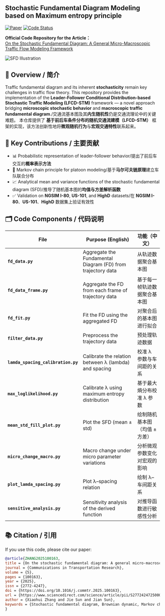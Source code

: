 ## Stochastic Fundamental Diagram Modeling based on Maximum entropy principle 
[![Paper](https://img.shields.io/badge/Paper-Communications%20in%20Transportation%20Research-purple)](https://doi.org/10.1016/j.commtr.2025.100163)
[![Code Status](https://img.shields.io/badge/Status-Official%20Code-blue)]()

**Official Code Repository for the Article：**  
[On the Stochastic Fundamental Diagram: A General Micro-Macroscopic Traffic Flow Modeling Framework](https://doi.org/10.1016/j.commtr.2025.100163)  

![SFD Illustration](https://github.com/user-attachments/assets/6244bcb9-83f5-424b-8183-b468a0c37753)


## 📖 Overview / 简介  

Traffic fundamental diagram and its inherent **stochasticity** remain key challenges in traffic flow theory. This repository provides the implementation of the **Leader-Follower Conditional Distribution-based Stochastic Traffic Modeling (LFCD-STM)** framework — a novel approach bridging **microscopic stochastic behavior** and **macroscopic traffic fundamental diagram**./交通流基本图及其**内生随机性**仍是交通流理论中的关键难题。 本仓库提供了 **基于前后车条件分布的随机交通流建模（LFCD-STM）** 框架的实现，该方法创新性地将**微观随机行为**与**宏观交通特性**联系起来。 


## 🔑 Key Contributions / 主要贡献

- 📊 Probabilistic representation of leader-follower behavior/提出了前后车交互的**概率表示方法**    
- 🔗 Markov chain principle for platoon modeling/基于**马尔可夫链原理**建立车队联合分布  
- 📈 Analytical mean and variance functions of the stochastic fundamental diagram (SFD)/推导了随机基本图的**均值与方差解析函数** 
- ✅ Validation on **NGSIM I-80**, **US-101**, and **HighD** datasets/在 **NGSIM I-80**、**US-101**、**HighD** 数据集上验证有效性  


## 🗂️ Code Components / 代码说明  

| File | Purpose (English) | 功能（中文） |
|------|-------------------|-------------|
| **`fd_data.py`** | Aggregate the Fundamental Diagram (FD) from trajectory data | 从轨迹数据聚合基本图 |
| **`fd_data_frame.py`** | Aggregate the FD from each frame of trajectory data | 基于每一帧轨迹数据聚合基本图 |
| **`fd_fit.py`** | Fit the FD using the aggregated FD | 对聚合后的基本图进行拟合 |
| **`filter_data.py`** | Preprocess the trajectory data | 预处理轨迹数据 |
| **`lamda_spacing_calibration.py`** | Calibrate the relation between λ (lambda) and spacing | 校准 λ 参数与车间距的关系 |
| **`max_loglikelihood.py`** | Calibrate λ using maximum entropy distribution | 基于最大熵分布校准 λ 参数 |
| **`mean_std_fill_plot.py`** | Plot the SFD (mean ± std) | 绘制随机基本图（均值 ± 方差） |
| **`micro_change_macro.py`** | Macro change under micro parameter variations | 分析微观参数变化对宏观的影响 |
| **`plot_lamda_spacing.py`** | Plot λ–spacing relation | 绘制 λ–车间距关系 |
| **`sensitive_analysis.py`** | Sensitivity analysis of the derived function | 对推导函数进行敏感性分析 |


## 📚 Citation / 引用  

If you use this code, please cite our paper:  

```bibtex
@article{ZHANG2025100163,
title = {On the stochastic fundamental diagram: A general micro-macroscopic traffic flow modeling framework},
journal = {Communications in Transportation Research},
volume = {5},
pages = {100163},
year = {2025},
issn = {2772-4247},
doi = {https://doi.org/10.1016/j.commtr.2025.100163},
url = {https://www.sciencedirect.com/science/article/pii/S2772424725000034},
author = {Xiaohui Zhang and Jie Sun and Jian Sun},
keywords = {Stochastic fundamental diagram, Brownian dynamic, Markov chain, Maximum entropy}
}
